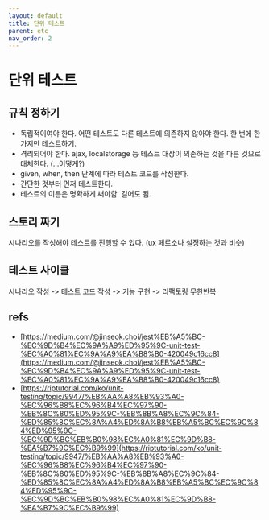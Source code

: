 ```yaml
---
layout: default
title: 단위 테스트
parent: etc
nav_order: 2
---
```


# 단위 테스트

## 규칙 정하기

* 독립적이여야 한다. 어떤 테스트도 다른 테스트에 의존하지 않아야 한다. 한 번에 한 가지만 테스트하기.
* 격리되어야 한다. ajax, localstorage 등 테스트 대상이 의존하는 것을 다른 것으로 대체한다. \(...어떻게?\)
* given, when, then 단계에 따라 테스트 코드를 작성한다.
* 간단한 것부터 먼저 테스트한다.
* 테스트의 이름은 명확하게 써야함. 길어도 됨.

## 스토리 짜기

시나리오를 작성해야 테스트를 진행할 수 있다. \(ux 페르소나 설정하는 것과 비슷\)

## 테스트 사이클

시나리오 작성 -&gt; 테스트 코드 작성 -&gt; 기능 구현 -&gt; 리팩토링 무한반복

## refs

* [https://medium.com/@jinseok.choi/jest%EB%A5%BC-%EC%9D%B4%EC%9A%A9%ED%95%9C-unit-test-%EC%A0%81%EC%9A%A9%EA%B8%B0-420049c16cc8](https://medium.com/@jinseok.choi/jest%EB%A5%BC-%EC%9D%B4%EC%9A%A9%ED%95%9C-unit-test-%EC%A0%81%EC%9A%A9%EA%B8%B0-420049c16cc8)
* [https://riptutorial.com/ko/unit-testing/topic/9947/%EB%AA%A8%EB%93%A0-%EC%96%B8%EC%96%B4%EC%97%90-%EB%8C%80%ED%95%9C-%EB%8B%A8%EC%9C%84-%ED%85%8C%EC%8A%A4%ED%8A%B8%EB%A5%BC%EC%9C%84%ED%95%9C-%EC%9D%BC%EB%B0%98%EC%A0%81%EC%9D%B8-%EA%B7%9C%EC%B9%99](https://riptutorial.com/ko/unit-testing/topic/9947/%EB%AA%A8%EB%93%A0-%EC%96%B8%EC%96%B4%EC%97%90-%EB%8C%80%ED%95%9C-%EB%8B%A8%EC%9C%84-%ED%85%8C%EC%8A%A4%ED%8A%B8%EB%A5%BC%EC%9C%84%ED%95%9C-%EC%9D%BC%EB%B0%98%EC%A0%81%EC%9D%B8-%EA%B7%9C%EC%B9%99)

